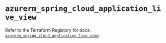 # `azurerm_spring_cloud_application_live_view`

Refer to the Terraform Registory for docs: [`azurerm_spring_cloud_application_live_view`](https://www.terraform.io/docs/providers/azurerm/r/spring_cloud_application_live_view).
